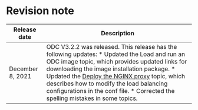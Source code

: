 Revision note 
==================================




|   Release date   |                                                                                                                                                                                                                                                                                       Description                                                                                                                                                                                                                                                                                       |
|------------------|-----------------------------------------------------------------------------------------------------------------------------------------------------------------------------------------------------------------------------------------------------------------------------------------------------------------------------------------------------------------------------------------------------------------------------------------------------------------------------------------------------------------------------------------------------------------------------------------|
| December 8, 2021 | ODC V3.2.2 was released.  This release has the following updates: * Updated the Load and run an ODC image topic, which provides updated links for downloading the image installation package.   * Updated the [Deploy the NGINX proxy](../7.deployment-guide/4.deploy-the-ha-odc/4.deploy-nginx-proxy.md) topic, which describes how to modify the load balancing configurations in the conf file.   * Corrected the spelling mistakes in some topics.    |


